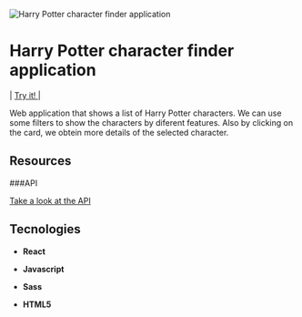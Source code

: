 ![Harry Potter character finder application](http://www.mipetitmadrid.com/web_mipetitmadrid/docs/azul_1.jpg)

# Harry Potter character finder application 

<span> | </span>  <a href="https://nereazam.github.io/HARRY-POTTER-character-finder/"> 
 Try it! </a><span> | </span>
    
   

Web application that shows a list of Harry Potter characters.
We can use some filters to show the characters by diferent features.
Also  by clicking on the card, we obtein more details of the selected character.




## Resources

###API

 <a href="https://hp-api.herokuapp.com"> Take a look at the API </a>

## Tecnologies

- **React**
  
- **Javascript**
  
- **Sass**
  
- **HTML5**



